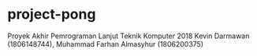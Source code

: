 # project-pong
Proyek Akhir Pemrograman Lanjut Teknik Komputer 2018 Kevin Darmawan (1806148744), Muhammad Farhan Almasyhur (1806200375)
